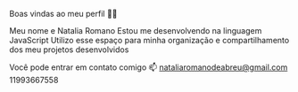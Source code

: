Boas vindas ao meu perfil 💙💙

Meu nome e Natalia Romano
Estou me desenvolvendo na linguagem JavaScript
Utilizo esse espaço para minha organização e compartilhamento dos meu projetos desenvolvidos

Você pode entrar em contato comigo 📫
 nataliaromanodeabreu@gmail.com
 11993667558
